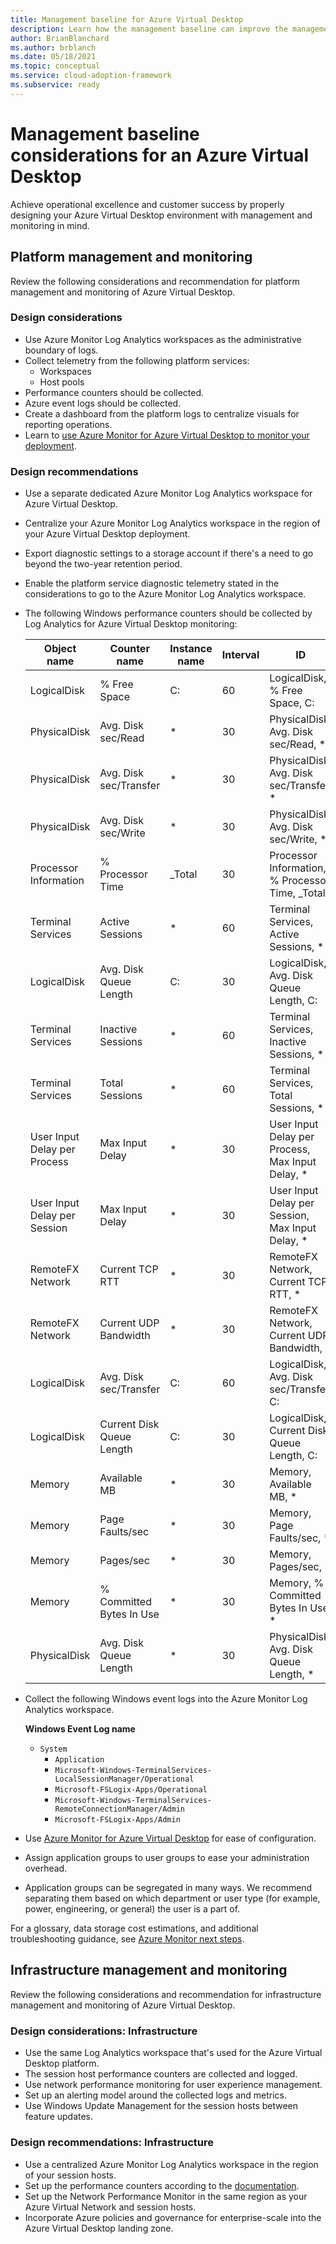 ```yaml
---
title: Management baseline for Azure Virtual Desktop
description: Learn how the management baseline can improve the management and monitoring of Azure Virtual Desktop.
author: BrianBlanchard
ms.author: brblanch
ms.date: 05/18/2021
ms.topic: conceptual
ms.service: cloud-adoption-framework
ms.subservice: ready
---
```


# Management baseline considerations for an Azure Virtual Desktop

Achieve operational excellence and customer success by properly designing your Azure Virtual Desktop environment with management and monitoring in mind.

## Platform management and monitoring

Review the following considerations and recommendation for platform management and monitoring of Azure Virtual Desktop.

### Design considerations

- Use Azure Monitor Log Analytics workspaces as the administrative boundary of logs.
- Collect telemetry from the following platform services:
  - Workspaces
  - Host pools
- Performance counters should be collected.
- Azure event logs should be collected.
- Create a dashboard from the platform logs to centralize visuals for reporting operations.
- Learn to [use Azure Monitor for Azure Virtual Desktop to monitor your deployment](/azure/virtual-desktop/azure-monitor).

### Design recommendations

- Use a separate dedicated Azure Monitor Log Analytics workspace for Azure Virtual Desktop.
- Centralize your Azure Monitor Log Analytics workspace in the region of your Azure Virtual Desktop deployment.
- Export diagnostic settings to a storage account if there's a need to go beyond the two-year retention period.
- Enable the platform service diagnostic telemetry stated in the considerations to go to the Azure Monitor Log Analytics workspace.
- The following Windows performance counters should be collected by Log Analytics for Azure Virtual Desktop monitoring:

  <!-- docutune:disable -->

  | Object name | Counter name | Instance name | Interval | ID |
  | --- | --- | --- | --- | --- |
  | LogicalDisk | % Free Space | C: | 60 | LogicalDisk, % Free Space, C: |
  | PhysicalDisk | Avg. Disk sec/Read | * | 30 | PhysicalDisk, Avg. Disk sec/Read, * |
  | PhysicalDisk | Avg. Disk sec/Transfer | * | 30 | PhysicalDisk, Avg. Disk sec/Transfer, * |
  | PhysicalDisk | Avg. Disk sec/Write | * | 30 | PhysicalDisk, Avg. Disk sec/Write, * |
  | Processor Information | % Processor Time | _Total | 30 | Processor Information, % Processor Time, _Total |
  | Terminal Services | Active Sessions | * | 60 | Terminal Services, Active Sessions, * |
  | LogicalDisk | Avg. Disk Queue Length | C: | 30 | LogicalDisk, Avg. Disk Queue Length, C: |
  | Terminal Services | Inactive Sessions | * | 60 | Terminal Services, Inactive Sessions, * |
  | Terminal Services | Total Sessions | * | 60 | Terminal Services, Total Sessions, * |
  | User Input Delay per Process | Max Input Delay | * | 30 | User Input Delay per Process, Max Input Delay, * |
  | User Input Delay per Session | Max Input Delay | * | 30 | User Input Delay per Session, Max Input Delay, * |
  | RemoteFX Network | Current TCP RTT | * | 30 | RemoteFX Network, Current TCP RTT, * |
  | RemoteFX Network | Current UDP Bandwidth | * | 30 | RemoteFX Network, Current UDP Bandwidth, * |
  | LogicalDisk | Avg. Disk sec/Transfer | C: | 60 | LogicalDisk, Avg. Disk sec/Transfer, C: |
  | LogicalDisk | Current Disk Queue Length | C: | 30 | LogicalDisk, Current Disk Queue Length, C: |
  | Memory | Available MB | * | 30 | Memory, Available MB, * |
  | Memory | Page Faults/sec | * | 30 |Memory, Page Faults/sec, * |
  | Memory | Pages/sec | * | 30 | Memory, Pages/sec, * |
  | Memory | % Committed Bytes In Use | * |30 | Memory, % Committed Bytes In Use, * |
  | PhysicalDisk | Avg. Disk Queue Length | * | 30 | PhysicalDisk, Avg. Disk Queue Length, * |

  <!-- docutune:enable -->

- Collect the following Windows event logs into the Azure Monitor Log Analytics workspace.

   **Windows Event Log name**

  - `System`
    - `Application`
    - `Microsoft-Windows-TerminalServices-LocalSessionManager/Operational`
    - `Microsoft-FSLogix-Apps/Operational`
    - `Microsoft-Windows-TerminalServices-RemoteConnectionManager/Admin`
    - `Microsoft-FSLogix-Apps/Admin`

- Use [Azure Monitor for Azure Virtual Desktop](/azure/virtual-desktop/azure-monitor) for ease of configuration.

- Assign application groups to user groups to ease your administration overhead.

- Application groups can be segregated in many ways. We recommend separating them based on which department or user type (for example, power, engineering, or general) the user is a part of.

For a glossary, data storage cost estimations, and additional troubleshooting guidance, see [Azure Monitor next steps](/azure/virtual-desktop/azure-monitor#next-steps).

## Infrastructure management and monitoring

Review the following considerations and recommendation for infrastructure management and monitoring of Azure Virtual Desktop.

### Design considerations: Infrastructure

- Use the same Log Analytics workspace that's used for the Azure Virtual Desktop platform.
- The session host performance counters are collected and logged.
- Use network performance monitoring for user experience management.
- Set up an alerting model around the collected logs and metrics.
- Use Windows Update Management for the session hosts between feature updates.

### Design recommendations: Infrastructure

- Use a centralized Azure Monitor Log Analytics workspace in the region of your session hosts.
- Set up the performance counters according to the [documentation](/azure/virtual-desktop/azure-monitor#set-up-performance-counters).
- Set up the Network Performance Monitor in the same region as your Azure Virtual Network and session hosts.
- Incorporate Azure policies and governance for enterprise-scale into the Azure Virtual Desktop landing zone.
